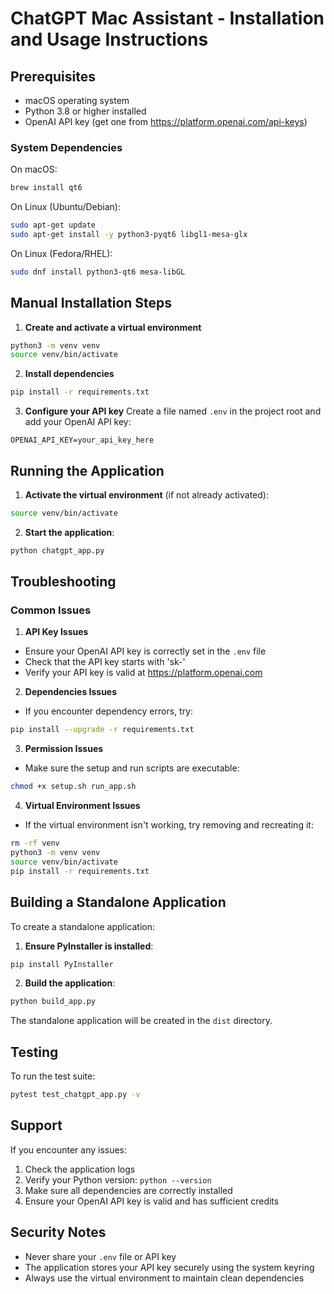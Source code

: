 # ChatGPT Mac Assistant - Installation and Usage Instructions

## Prerequisites

- macOS operating system
- Python 3.8 or higher installed
- OpenAI API key (get one from https://platform.openai.com/api-keys)

### System Dependencies

On macOS:
```bash
brew install qt6
```

On Linux (Ubuntu/Debian):
```bash
sudo apt-get update
sudo apt-get install -y python3-pyqt6 libgl1-mesa-glx
```

On Linux (Fedora/RHEL):
```bash
sudo dnf install python3-qt6 mesa-libGL
```

## Manual Installation Steps

1. **Create and activate a virtual environment**
```bash
python3 -m venv venv
source venv/bin/activate
```

2. **Install dependencies**
```bash
pip install -r requirements.txt
```

3. **Configure your API key**
Create a file named `.env` in the project root and add your OpenAI API key:
```
OPENAI_API_KEY=your_api_key_here
```

## Running the Application

1. **Activate the virtual environment** (if not already activated):
```bash
source venv/bin/activate
```

2. **Start the application**:
```bash
python chatgpt_app.py
```

## Troubleshooting

### Common Issues

1. **API Key Issues**
- Ensure your OpenAI API key is correctly set in the `.env` file
- Check that the API key starts with 'sk-'
- Verify your API key is valid at https://platform.openai.com

2. **Dependencies Issues**
- If you encounter dependency errors, try:
```bash
pip install --upgrade -r requirements.txt
```

3. **Permission Issues**
- Make sure the setup and run scripts are executable:
```bash
chmod +x setup.sh run_app.sh
```

4. **Virtual Environment Issues**
- If the virtual environment isn't working, try removing and recreating it:
```bash
rm -rf venv
python3 -m venv venv
source venv/bin/activate
pip install -r requirements.txt
```

## Building a Standalone Application

To create a standalone application:

1. **Ensure PyInstaller is installed**:
```bash
pip install PyInstaller
```

2. **Build the application**:
```bash
python build_app.py
```

The standalone application will be created in the `dist` directory.

## Testing

To run the test suite:

```bash
pytest test_chatgpt_app.py -v
```

## Support

If you encounter any issues:
1. Check the application logs
2. Verify your Python version: `python --version`
3. Make sure all dependencies are correctly installed
4. Ensure your OpenAI API key is valid and has sufficient credits

## Security Notes

- Never share your `.env` file or API key
- The application stores your API key securely using the system keyring
- Always use the virtual environment to maintain clean dependencies
